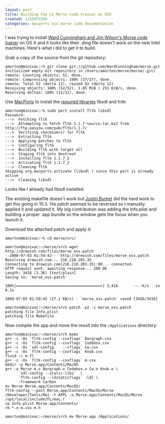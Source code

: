 ```yaml
---
layout: post
title: Building the C2 Morse code trainer on OSX
created: 1215075356
categories: macports osx morse code documentation
---
```

I was trying to install [Ward Cunningham and Jim Wilson's Morse code trainer](http://c2.com/morse/)
on OS X and it looks like their .dmg file doesn't work on the new Intel
machines. Here's what I did to get it to build.

Grab a copy of the source from the git repository:

```
amorton@minivac:~% git clone git://github.com/WardCunningham/morse.git
Initialized empty Git repository in /Users/amorton/morse/morse/.git/
remote: Counting objects: 52, done.
remote: Compressing objects: 100% (37/37), done.
remote: Total 52 (delta 12), reused 52 (delta 12)
Receiving objects: 100% (52/52), 1.85 MiB | 253 KiB/s, done.
Resolving deltas: 100% (12/12), done.
```

Use [MacPorts](http://www.macports.org/) to install the [required libraries](http://c2.com/morse/wiki.cgi?PortableLibraries)
libsdl and fntk:

```
amorton@minivac:~% sudo port install fltk libsdl
Password:
--->  Fetching fltk
--->  Attempting to fetch fltk-1.1.7-source.tar.bz2 from http://ftp.easysw.com/pub/fltk/1.1.7/
--->  Verifying checksum(s) for fltk
--->  Extracting fltk
--->  Applying patches to fltk
--->  Configuring fltk
--->  Building fltk with target all
--->  Staging fltk into destroot
--->  Installing fltk 1.1.7_2
--->  Activating fltk 1.1.7_2
--->  Cleaning fltk
Skipping org.macports.activate (libsdl ) since this port is already active
--->  Cleaning libsdl
```

Looks like I already had libsdl installed.

The existing makefile doesn't work but [Justin Burket](http://c2.com/morse/wiki.cgi?JustinBurket)
did the hard work to get this going in 10.3. His patch seemed to be reversed so
I manually applied it and updated it. My big contribution was adding the
Info.plist and building a proper .app bundle so the window gets the focus when
you launch it.

Download the attached patch and apply it:

```
amorton@minivac:~% cd morse/src/

amorton@minivac:~/morse/src% wget http://drewish.com/files/morse_osx.patch
--2008-07-03 01:59:42--  http://drewish.com/files/morse_osx.patch
Resolving drewish.com... 216.210.203.35
Connecting to drewish.com|216.210.203.35|:80... connected.
HTTP request sent, awaiting response... 200 OK
Length: 3416 (3.3K) [text/plain]
Saving to: `morse_osx.patch'

100%[======================================>] 3,416       --.-K/s   in 0.1s

2008-07-03 01:59:42 (27.1 KB/s) - `morse_osx.patch' saved [3416/3416]

amorton@minivac:~/morse/src% patch -p2 -i morse_osx.patch
patching file Info.plist
patching file Makefile
```


Now compile the app and move the result into the `/Applications` directory:

```
amorton@minivac:~/morse/src% make
g++ -c -Os `fltk-config --cxxflags` Bargraph.cxx
g++ -c -Os `fltk-config --cxxflags` Codebox.cxx
g++ -c -Os `sdl-config    --cflags` Cw.cxx
g++ -c -Os `fltk-config --cxxflags` Knob.cxx
fluid -c m.fl
g++ -c -Os `fltk-config --cxxflags` m.cxx
mkdir -p Morse.app/Contents/MacOS
g++ -o Morse m.o Bargraph.o Codebox.o Cw.o Knob.o \
	  `sdl-config --static-libs`  \
	  `fltk-config --ldstaticflags` -ldl \
	  -framework Carbon
mv Morse Morse.app/Contents/MacOS/
fltk-config --post Morse.app/Contents/MacOS/Morse
/Developer/Tools/Rez -t APPL -o Morse.app/Contents/MacOS/Morse /opt/local/include/FL/mac.r
cp Info.plist Morse.app/Contents/
rm *.o m.cxx m.h

amorton@minivac:~/morse/src% mv Morse.app /Applications/
```

